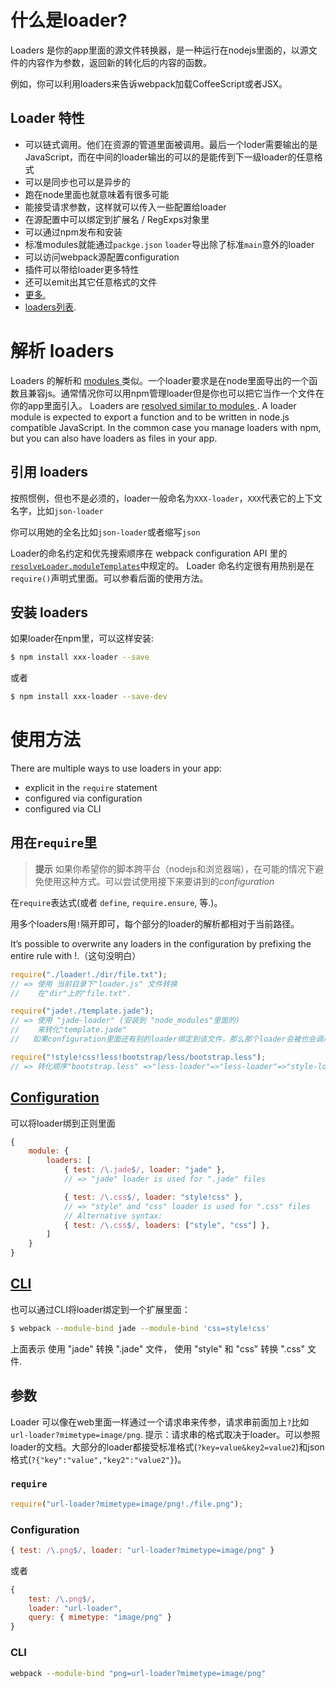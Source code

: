 # 什么是loader?
Loaders 是你的app里面的源文件转换器，是一种运行在nodejs里面的，以源文件的内容作为参数，返回新的转化后的内容的函数。

例如，你可以利用loaders来告诉webpack加载CoffeeScript或者JSX。

## Loader 特性
* 可以链式调用。他们在资源的管道里面被调用。最后一个loder需要输出的是JavaScript，而在中间的loader输出的可以的是能传到下一级loader的任意格式
* 可以是同步也可以是异步的
* 跑在node里面也就意味着有很多可能
* 能接受请求参数，这样就可以传入一些配置给loader
* 在源配置中可以绑定到扩展名 / RegExps对象里
* 可以通过npm发布和安装
* 标准modules就能通过`packge.json` `loader`导出除了标准`main`意外的loader
* 可以访问webpack源配置configuration
* 插件可以带给loader更多特性
* 还可以emit出其它任意格式的文件
* [更多.][loaders]
* [loaders列表][list of loaders].

# 解析 loaders
Loaders 的解析和 [modules ][resolving]类似。一个loader要求是在node里面导出的一个函数且兼容js。通常情况你可以用npm管理loader但是你也可以把它当作一个文件在你的app里面引入。
Loaders are [resolved similar to modules ][ resolving]. A loader module is expected to export a function and to be written in node.js compatible JavaScript. In the common case you manage loaders with npm, but you can also have loaders as files in your app.

## 引用 loaders
按照惯例，但也不是必须的，loader一般命名为`XXX-loader`，`XXX`代表它的上下文名字，比如`json-loader`

你可以用她的全名比如`json-loader`或者缩写`json`

Loader的命名约定和优先搜索顺序在 webpack configuration API 里的 [`resolveLoader.moduleTemplates`](http://webpack.github.io/docs/configuration.html#resolveloader-moduletemplates)中规定的。
Loader 命名约定很有用热别是在`require()`声明式里面。可以参看后面的使用方法。

## 安装 loaders

如果loader在npm里，可以这样安装:

``` sh
$ npm install xxx-loader --save
```

或者

``` sh
$ npm install xxx-loader --save-dev
```
# 使用方法

There are multiple ways to use loaders in your app:

* explicit in the `require` statement
* configured via configuration
* configured via CLI

## 用在`require`里
>**提示** 如果你希望你的脚本跨平台（nodejs和浏览器端），在可能的情况下避免使用这种方式。可以尝试使用接下来要讲到的*configuration*

在`require`表达式(或者 `define`, `require.ensure`, 等.)。

用多个loaders用`!`隔开即可，每个部分的loader的解析都相对于当前路径。

It’s possible to overwrite any loaders in the configuration by prefixing the entire rule with !.（这句没明白）

``` javascript
require("./loader!./dir/file.txt");
// => 使用 当前目录下"loader.js" 文件转换
//    在"dir"上的"file.txt".

require("jade!./template.jade");
// => 使用 "jade-loader" (安装到 "node_modules"里面的)
//    来转化"template.jade"
//   如果configuration里面还有别的loader绑定到该文件，那么那个loader会被也会调用.

require("!style!css!less!bootstrap/less/bootstrap.less");
// => 转化顺序"bootstrap.less" =>"less-loader"=>"less-loader"=>"style-loader"
```


## [Configuration][configuration]

可以将loader绑到正则里面

``` javascript
{
	module: {
		loaders: [
			{ test: /\.jade$/, loader: "jade" },
			// => "jade" loader is used for ".jade" files

			{ test: /\.css$/, loader: "style!css" },
			// => "style" and "css" loader is used for ".css" files
			// Alternative syntax:
			{ test: /\.css$/, loaders: ["style", "css"] },
		]
	}
}
```

## [CLI][cli]

也可以通过CLI将loader绑定到一个扩展里面：

``` sh
$ webpack --module-bind jade --module-bind 'css=style!css'
```

上面表示 使用 "jade" 转换 ".jade" 文件， 使用 "style" 和 "css" 转换 ".css" 文件.

## 参数
Loader 可以像在web里面一样通过一个请求串来传参，请求串前面加上`?`比如`url-loader?mimetype=image/png`.
提示：请求串的格式取决于loader。可以参照loader的文档。大部分的loader都接受标准格式(`?key=value&key2=value2`)和json格式(`?{"key":"value","key2":"value2"}`)。

### `require`

``` javascript
require("url-loader?mimetype=image/png!./file.png");
```

### Configuration

``` javascript
{ test: /\.png$/, loader: "url-loader?mimetype=image/png" }
```

或者

``` javascript
{
	test: /\.png$/,
	loader: "url-loader",
	query: { mimetype: "image/png" }
}
```


### CLI

``` sh
webpack --module-bind "png=url-loader?mimetype=image/png"
```

[loaders]: loaders.md
[list of loaders]: list-of-loaders.md
[resolving]: resolving.md
[configuration]:configuration.md
[cli]: cli.md